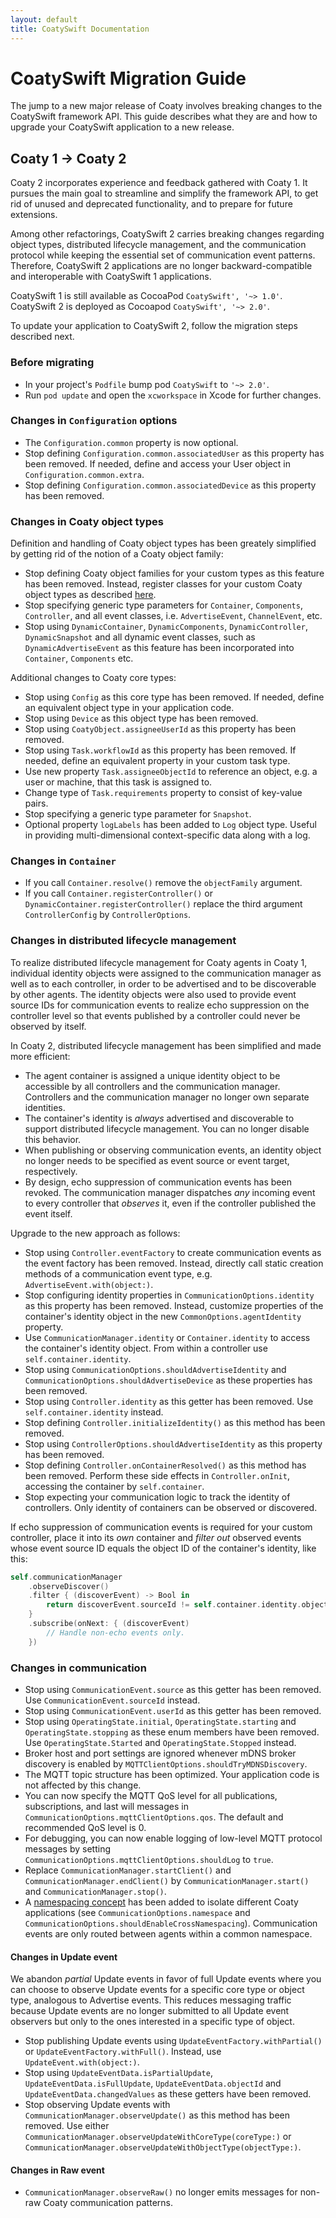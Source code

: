 ```yaml
---
layout: default
title: CoatySwift Documentation
---
```


# CoatySwift Migration Guide

The jump to a new major release of Coaty involves breaking changes to the
CoatySwift framework API. This guide describes what they are and how to upgrade
your CoatySwift application to a new release.

## Coaty 1 -> Coaty 2

Coaty 2 incorporates experience and feedback gathered with Coaty 1. It pursues
the main goal to streamline and simplify the framework API, to get rid of unused
and deprecated functionality, and to prepare for future extensions.

Among other refactorings, CoatySwift 2 carries breaking changes regarding object
types, distributed lifecycle management, and the communication protocol while
keeping the essential set of communication event patterns. Therefore, CoatySwift
2 applications are no longer backward-compatible and interoperable with
CoatySwift 1 applications.

CoatySwift 1 is still available as CocoaPod `CoatySwift', '~> 1.0'`. CoatySwift
2 is deployed as Cocoapod `CoatySwift', '~> 2.0'`.

To update your application to CoatySwift 2, follow the migration steps described
next.

### Before migrating

* In your project's `Podfile` bump pod `CoatySwift` to `'~> 2.0'`.
* Run `pod update` and open the `xcworkspace` in Xcode for further changes.

### Changes in `Configuration` options

* The `Configuration.common` property is now optional.
* Stop defining `Configuration.common.associatedUser` as this property has been
  removed. If needed, define and access your User object in
  `Configuration.common.extra`.
* Stop defining `Configuration.common.associatedDevice` as this property has
  been removed.

### Changes in Coaty object types

Definition and handling of Coaty object types has been greately simplified
by getting rid of the notion of a Coaty object family:

* Stop defining Coaty object families for your custom types as this feature has
  been removed. Instead, register classes for your custom Coaty object types as
  described
  [here](https://coatyio.github.io/coaty-swift/man/developer-guide/#custom-object-types).
* Stop specifying generic type parameters for `Container`, `Components`,
  `Controller`, and all event classes, i.e. `AdvertiseEvent`, `ChannelEvent`,
  etc.
* Stop using `DynamicContainer`, `DynamicComponents`, `DynamicController`,
  `DynamicSnapshot` and all dynamic event classes, such as
  `DynamicAdvertiseEvent` as this feature has been incorporated into
  `Container`, `Components` etc.

Additional changes to Coaty core types:

* Stop using `Config` as this core type has been removed. If needed, define an
  equivalent object type in your application code.
* Stop using `Device` as this object type has been removed.
* Stop using `CoatyObject.assigneeUserId` as this property has been removed.
* Stop using `Task.workflowId` as this property has been removed. If needed,
  define an equivalent property in your custom task type.
* Use new property `Task.assigneeObjectId` to reference an object, e.g. a user
  or machine, that this task is assigned to.
* Change type of `Task.requirements` property to consist of key-value pairs.
* Stop specifying a generic type parameter for `Snapshot`.
* Optional property `logLabels` has been added to `Log` object type. Useful in
  providing multi-dimensional context-specific data along with a log.

### Changes in `Container`

* If you call `Container.resolve()` remove the `objectFamily` argument.
* If you call `Container.registerController()` or
  `DynamicContainer.registerController()` replace the third argument
  `ControllerConfig` by `ControllerOptions`.

### Changes in distributed lifecycle management

To realize distributed lifecycle management for Coaty agents in Coaty 1,
individual identity objects were assigned to the communication manager as well
as to each controller, in order to be advertised and to be discoverable by other
agents. The identity objects were also used to provide event source IDs for
communication events to realize echo suppression on the controller level so that
events published by a controller could never be observed by itself.

In Coaty 2, distributed lifecycle management has been simplified and made more
efficient:

* The agent container is assigned a unique identity object to be accessible by
  all controllers and the communication manager. Controllers and the
  communication manager no longer own separate identities.
* The container's identity is *always* advertised and discoverable to support
  distributed lifecycle management. You can no longer disable this behavior.
* When publishing or observing communication events, an identity object no
  longer needs to be specified as event source or event target, respectively.
* By design, echo suppression of communication events has been revoked. The
  communication manager dispatches *any* incoming event to every controller that
  *observes* it, even if the controller published the event itself.

Upgrade to the new approach as follows:

* Stop using `Controller.eventFactory` to create communication events as the
  event factory has been removed. Instead, directly call static creation methods
  of a communication event type, e.g. `AdvertiseEvent.with(object:)`.
* Stop configuring identity properties in `CommunicationOptions.identity` as
  this property has been removed. Instead, customize properties of the
  container's identity object in the new `CommonOptions.agentIdentity` property.
* Use `CommunicationManager.identity` or `Container.identity` to access the
  container's identity object. From within a controller use
  `self.container.identity`.
* Stop using `CommunicationOptions.shouldAdvertiseIdentity` and
  `CommunicationOptions.shouldAdvertiseDevice` as these properties has been
  removed.
* Stop using `Controller.identity` as this getter has been removed. Use
  `self.container.identity` instead.
* Stop defining `Controller.initializeIdentity()` as this method has been
  removed.
* Stop using `ControllerOptions.shouldAdvertiseIdentity` as this property has
  been removed.
* Stop defining `Controller.onContainerResolved()` as this method has been
  removed. Perform these side effects in `Controller.onInit`, accessing the
  container by `self.container`.
* Stop expecting your communication logic to track the identity of controllers.
  Only identity of containers can be observed or discovered.

If echo suppression of communication events is required for your custom
controller, place it into its *own* container and *filter out* observed events
whose event source ID equals the object ID of the container's identity, like
this:

```swift
self.communicationManager
    .observeDiscover()
    .filter { (discoverEvent) -> Bool in
        return discoverEvent.sourceId != self.container.identity.objectId
    }
    .subscribe(onNext: { (discoverEvent)
        // Handle non-echo events only.
    })
```

### Changes in communication

* Stop using `CommunicationEvent.source` as this getter has been removed.
  Use `CommunicationEvent.sourceId` instead.
* Stop using `CommunicationEvent.userId` as this getter has been removed.
* Stop using `OperatingState.initial`, `OperatingState.starting` and
  `OperatingState.stopping` as these enum members have been removed. Use
  `OperatingState.Started` and `OperatingState.Stopped` instead.
* Broker host and port settings are ignored whenever mDNS broker
  discovery is enabled by `MQTTClientOptions.shouldTryMDNSDiscovery`.
* The MQTT topic structure has been optimized. Your application code is not
  affected by this change.
* You can now specify the MQTT QoS level for all publications, subscriptions,
  and last will messages in `CommunicationOptions.mqttClientOptions.qos`. The
  default and recommended QoS level is 0.
* For debugging, you can now enable logging of low-level MQTT protocol messages
  by setting `CommunicationOptions.mqttClientOptions.shouldLog` to `true`.
* Replace `CommunicationManager.startClient()` and
  `CommunicationManager.endClient()` by `CommunicationManager.start()` and
  `CommunicationManager.stop()`.
* A [namespacing
  concept](https://coatyio.github.io/coaty-js/man/developer-guide/#namespacing)
  has been added to isolate different Coaty applications (see
  `CommunicationOptions.namespace` and
  `CommunicationOptions.shouldEnableCrossNamespacing`). Communication events are
  only routed between agents within a common namespace.

#### Changes in Update event

We abandon *partial* Update events in favor of full Update events where you can
choose to observe Update events for a specific core type or object type,
analogous to Advertise events. This reduces messaging traffic because Update
events are no longer submitted to all Update event observers but only to the
ones interested in a specific type of object.

* Stop publishing Update events using `UpdateEventFactory.withPartial()` or
  `UpdateEventFactory.withFull()`. Instead, use `UpdateEvent.with(object:)`.
* Stop using `UpdateEventData.isPartialUpdate`, `UpdateEventData.isFullUpdate`,
  `UpdateEventData.objectId` and `UpdateEventData.changedValues` as these
  getters have been removed.
* Stop observing Update events with `CommunicationManager.observeUpdate()` as
  this method has been removed. Use either
  `CommunicationManager.observeUpdateWithCoreType(coreType:)` or
  `CommunicationManager.observeUpdateWithObjectType(objectType:)`.

#### Changes in Raw event

* `CommunicationManager.observeRaw()` no longer emits messages for non-raw Coaty
  communication patterns.
